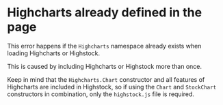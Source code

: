 # Highcharts already defined in the page

This error happens if the `Highcharts` namespace already exists when loading
Highcharts or Highstock.

This is caused by including Highcharts or Highstock more than once.

Keep in mind that the `Highcharts.Chart` constructor and all features of
Highcharts are included in Highstock, so if using the `Chart` and
`StockChart` constructors in combination, only the `highstock.js` file is required.

